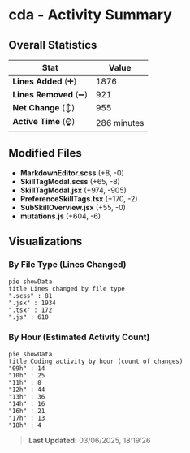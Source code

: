 # cda - Activity Summary 

## Overall Statistics

| Stat                   | Value                                                             |
| ---------------------- | ----------------------------------------------------------------- |
| **Lines Added** (➕)   | 1876                                          |
| **Lines Removed** (➖) | 921                                        |
| **Net Change** (↕)    | 955                |
| **Active Time** (⌚)   | 286 minutes |


## Modified Files
- **MarkdownEditor.scss** (+8, -0)
- **SkillTagModal.scss** (+65, -8)
- **SkillTagModal.jsx** (+974, -905)
- **PreferenceSkillTags.tsx** (+170, -2)
- **SubSkillOverview.jsx** (+55, -0)
- **mutations.js** (+604, -6)

## Visualizations

### By File Type (Lines Changed)

```mermaid
pie showData
title Lines changed by file type
".scss" : 81
".jsx" : 1934
".tsx" : 172
".js" : 610
```

### By Hour (Estimated Activity Count)

```mermaid
pie showData
title Coding activity by hour (count of changes)
"09h" : 14
"10h" : 25
"11h" : 8
"12h" : 44
"13h" : 36
"14h" : 16
"16h" : 21
"17h" : 13
"18h" : 4
```


> **Last Updated:** 03/06/2025, 18:19:26